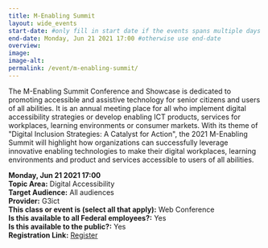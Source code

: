 ```yaml
---
title: M-Enabling Summit
layout: wide_events
start-date: #only fill in start date if the events spans multiple days
end-date: Monday, Jun 21 2021 17:00 #otherwise use end-date
overview: 
image:
image-alt: 
permalink: /event/m-enabling-summit/ 
---
```


The M-Enabling Summit Conference and Showcase is dedicated to promoting accessible and assistive technology for senior citizens and users of all abilities. It is an annual meeting place for all who implement digital accessibility strategies or develop enabling ICT products, services for workplaces, learning environments or consumer markets.  With its theme of "Digital Inclusion Strategies: A Catalyst for Action", the 2021 M-Enabling Summit will highlight how organizations can successfully leverage innovative enabling technologies to make their digital workplaces, learning environments and product and services accessible to users of all abilities.

**Monday, Jun 21 2021 17:00**     
**Topic Area:** Digital Accessibility  
**Target Audience:** All audiences  
**Provider:** G3ict  
**This class or event is (select all that apply):** Web Conference  
**Is this available to all Federal employees?:** Yes  
**Is this available to the public?:** Yes  
**Registration Link:** <a href="https://m-enabling.com/" target="_blank" aria-label="Event Registration Link (opens in a new window)">Register</a>
